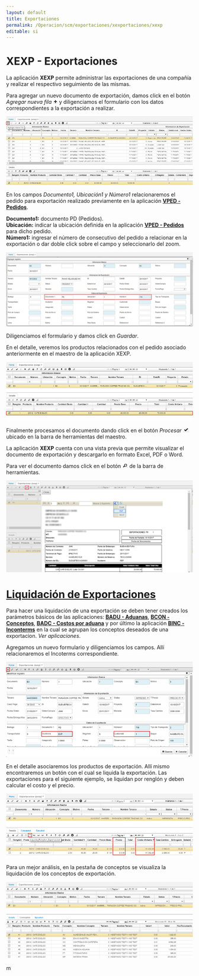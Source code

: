 ```yaml
---
layout: default
title: Exportaciones
permalink: /Operacion/scm/exportaciones/xexportaciones/xexp
editable: si
---
```


# XEXP - Exportaciones

La aplicación **XEXP** permite administrar las exportaciones de una compañía y realizar el respectivo seguimiento de las mismas.  

Para agregar un nuevo documento de exportación, damos click en el botón _Agregar nueva fila_ ![](mas.png) y diligenciamos el formulario con los datos correspondientes a la exportación a realizar.  


![](xexp.png)

En los campos _Documento1, Ubicación1 y Número1_ relacionaremos el pedido para exportación realizado previamente en la aplicación [**VPED - Pedidos**](http://docs.oasiscom.com/Operacion/scm/ventas/vpedido/vped).  

**Documento1:** documento PD (Pedidos).  
**Ubicación:** indicar la ubicación definida en la aplicación [**VPED - Pedidos**](http://docs.oasiscom.com/Operacion/scm/ventas/vpedido/vped) para dicho pedido.  
**Número1:** ingresar el número de consecutivo del pedido a relacionar en la exportación o dar doble click sobre el campo y seleccionarlo del zoom.  

![](xexp1.png)

Diligenciamos el formulario y damos click en _Guardar_.  

En el detalle, veremos los productos relacionados con el pedido asociado anteriormente en el maestro de la aplicación XEXP.  

![](xexp2.png)

Finalmente procesamos el documento dando click en el botón _Procesar_ ![](procesar.png) ubicado en la barra de herramientas del maestro.  

La aplicación **XEXP** cuenta con una vista previa que permite visualizar el documento de exportación y descargarlo en formato Excel, PDF o Word.  

Para ver el documento damos click en el botón ![](lupa.png) de la barra de herramientas.  

![](previa.png)

# [Liquidación de Exportaciones](http://docs.oasiscom.com/Operacion/scm/exportaciones/xexportaciones/xexp#liquidación-de-exportaciones)

Para hacer una liquidación de una exportación se deben tener creados los parámetros básicos de las aplicaciones: [**BADU - Aduanas**](http://docs.oasiscom.com/Operacion/common/bcomer/badu), [**BCON - Conceptos**](http://docs.oasiscom.com/Operacion/common/bsistema/bcon#liquidación-de-exportaciones), [**BADC - Costos por aduana**](http://docs.oasiscom.com/Operacion/common/bcomer/badc) y por último  la aplicación [**BINC - Inconterms**](http://docs.oasiscom.com/Operacion/common/bcomer/binc) en la cual se agrupan los conceptos deseados de una exportacion. _Ver aplicaciones_.  

Agregamos un nuevo formulario y diligenciamos los campos. Allí relacionaremos el Incoterms correspondiente.  

![](xexp3.png)

En el detalle asociaremos los productos de exportación. Allí mismo encontraremos un botón con el cual se liquida la exportación. Las exportaciones para el siguiente ejemplo, se liquidan por renglón y deben calcular el costo y el precio.  

![](xexp4.png)

Para un mejor análisis, en la pestaña de conceptos se visualiza la liquidación de los conceptos de exportación.  

![](xexp5.png)

m